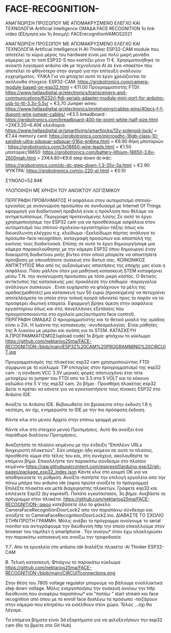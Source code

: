 # FACE-RECOGNITION-
ΑΝΑΓΝΩΡΙΣΗ ΠΡΟΣΩΠΟΥ ΜΕ ΑΠΟΜΑΚΡΥΣΜΕΝΟ ΕΛΕΓΧΟ ΚΑΙ ΤΕΧΝΟΛΟΓΙΑ Artificial Intelligence
ΟΜΑΔΑ:FACE  RECOGNITION
1o link video (Εξήγηση και 1η  δοκιμή): FACErecognitionVAMOS2021

ΑΝΑΓΝΩΡΙΣΗ ΠΡΟΣΩΠΟΥ ΜΕ ΑΠΟΜΑΚΡΥΣΜΕΝΟ ΕΛΕΓΧΟ ΚΑΙ ΤΕΧΝΟΛΟΓΙΑ Artificial Intelligence
Η  AI-Thinker ESP32-CAM module  που αποτελεί το κύριο μέρος του hardware είναι μια πολύ μικρή μονάδα κάμερας με το τσιπ ESP32-S που κοστίζει μόνο 11 €. Χρησιμοποιήθηκε το ανοικτό λογισμικό arduino ide με τεχνολογία AI σε ένα «πακέτο» που αποτελεί το φθηνότερο στην αγορά για την επίτευξη ανάλογου εγχειρήματος.
ΥΛΙΚΑ
Για να φτιαχτεί αυτό το έργο χρειάζονται τα ακόλουθα στοιχεία:
ESP32-CAM: https://grobotronics.com/camera-module-based-on-esp32.html = €11.00
Προγραμματιστής FTDI: https://www.hellasdigital.gr/electronics/transceivers-and-communications/ft232rl-ftdi-serials-adapter-module-mini-port-for-arduino-usb-to-ttl-3.3v-5.5v/ = €3,70 
Jumper wires: https://www.hellasdigital.gr/electronics/prototyping/cables-pins/40pcs-f-f-dupont-wire-jumper-cables/   =€3.5
breadboard : https://grobotronics.com/breadboard-400-tie-point-white-half-size.html =2Χ€3.20=6.40€
κλειδαριά: https://www.hellasdigital.gr/smartliving/smartlocks/12v-solenoid-lock/ = €7,44
memory card: https://grobotronics.com/microsdhc-16gb-class-10-sandisk-ultra-sdsquar-sdsquar-016g-gn6ma.html  = €6.90
θήκη μπαταριών : https://grobotronics.com/3x18650-wire-leads.html = €1.50
μπαταρίες18650: https://grobotronics.com/battery-lithium-18650-3.6v-2600mah.html = 2Χ€4.80=€9.6
step down dc🡪dc: https://grobotronics.com/dc-dc-step-down-1.3-35v-3a.html = €2.90
ΨΥΚΤΡΑ: https://grobotronics.com/o-220-el.html  = €0.10
 
 
ΣΥΝΟΛΟ=52.94€

ΥΛΟΠΟΙΗΣΗ ΜΕ ΧΡΗΣΗ ΤΟΥ ΑΝΟΙΚΤΟΥ ΛΟΓΙΣΜΙΚΟΥ 
 
 
ΠΕΡΙΓΡΑΦΗ ΠΡΟΒΛΗΜΑΤΟΣ
Η ασφάλεια στον αυτοματισμό σπιτιού-εργασίας  με αναγνώριση προσώπου σε συνδυασμό με Internet Of Things  εφαρμογή για διαδικτυακή  προβολή είναι η πρόκληση που θέλαμε να αντιμετωπίσουμε.
Περιγραφή προτεινόμενης λύσης
Σε αυτό το έργο  χρησιμοποιήσαμε την ESP32 cam   για να προσθέσουμε ασφάλεια στον αυτοματισμό του σπιτιού-σχολείου-εργαστηρίου-τάξης όπως και διευκόλυνση ελέγχου π.χ. κλείδωμα –ξεκλείδωμα πόρτας ανάλογα το πρόσωπο-face recognition, καταγραφή προσώπων και αποστολή της εικόνας τους διαδικτυακά.
Επίσης σε αυτό το έργο  δημιουργήσαμε μια κάμερα παρακολούθησης  με την  κάμερα ESP32 όπου  δημιουργεί έναν διακομιστή διαδικτύου ροής βίντεο στον οποίο μπορείτε να αποκτήσετε πρόσβαση με οποιαδήποτε συσκευή στο δίκτυό σας.
ΚΟΙΝΩΝΙΚΟΣ ΑΝΤΙΚΤΥΠΟΣ
Μια από τις αυξανόμενες απαιτήσεις της εποχής μας είναι η ασφάλεια. Πόσο μάλλον όταν μια μαθητική κατασκευή STEM καταφέρνει μέσω Τ.Ν. την αναγνώριση προσώπου με τόσο μικρό κόστος. Ο θετικός αντίκτυπος της κατασκευής μας προκάλεσε την επιθυμία -παραγγελία ανάλογων συσκευών . Είναι ευχάριστο να φτιάχνουν τα μέλη της ομάδας(μαθητές) μια κατασκευή των 50 ευρώ (προσεγμένη) να πετυχαίνει αποτελέσματα τα  οποία στην τοπική αγορά αδυνατεί προς το παρόν να τα προσφέρει ιδιωτική εταιρεία. Εφαρμογή βρήκε άμεση στην ασφάλεια εργαστηρίου όπως και στις πανελλήνιες εξετάσεις που πραγματοποιούνται στο σχολείο μας(αυτόματο face control).   
ΠΕΡΙΓΡΑΦΗ ΟΜΑΔΑΣ
Ο προγραμματιστής και το θετικό μυαλό της ομάδας είναι ο Ζίλ. Η Ιωάννα της κατασκευής -συνδεσμολογίας. Είναι μαθητές της Ά λυκείου με μεράκι και αγάπη για το STEM.
 ΚΑΤΑΣΚΕΥΗ
Α.ΠΡΟΓΡΑΜΜΑΤΙΣΜΟΣ(upload code)
1ο βήμα: φτιάχνω το  κύκλωμα https://github.com/nektarios25ma/FACE-RECOGNITION-/blob/main/ESP32%20CAM%20PROGRAMMING%20CIRCUIT.jpg

 Προγραμματισμός της πλακέτας esp32 cam χρησιμοποιώντας FTDI σύμφωνα με το κύκλωμα:
TIP επιτυχίας στον προγραμματισμό της esp32 cam : η σύνδεση VCC 3.3V μερικές φορές αποτυγχάνει έτσι τότε μεταφέρω το jumper του FTDI απο τα 3.3 στα 5 VOLT και  το κόκκινο καλώδιο στα 5 V της esp32 cam.
2o βήμα :
Προσθήκη πλακέτας esp32
Δείτε τι πρέπει να κάνετε για να εγκαταστήσετε τους πίνακες ESP32 στο Arduino IDE:
 
 Ανοίξτε το Arduino IDE. Βεβαιωθείτε ότι βρίσκεστε στην έκδοση 1.8 ή νεότερη, αν όχι, ενημερώστε το IDE με την πιο πρόσφατη έκδοση.
 
Κάντε κλικ στο μενού Αρχείο στην επάνω γραμμή μενού.
 
Κάντε κλικ στο στοιχείο μενού Προτιμήσεις. Αυτό θα ανοίξει ένα παράθυρο διαλόγου Προτιμήσεις.
 
Αναζητήστε το πλαίσιο κειμένου με την ένδειξη "Επιπλέον URLs διαχειριστή πλακετών".
Εάν υπάρχει ήδη κείμενο σε αυτό το πλαίσιο, προσθέστε κώμα στο τέλος του και, στη συνέχεια, ακολουθήστε το επόμενο βήμα.
Επικολλήστε τον παρακάτω σύνδεσμο στο πλαίσιο κειμένου-https://raw.githubusercontent.com/espressif/arduino-esp32/gh-pages/package_esp32_index.json
Κάντε κλικ στο κουμπί OK για να αποθηκεύσετε τη ρύθμιση.
Ανοίξτε-πατήστε την επιλογή εργαλεία απο την πάνω μπάρα του arduino ide (αφού πρώτα ανοίξετε το πρόγραμμα)
Επιλέξτε πλακέτα και μετά διαχειρηστής πλακετών.
Γράφετε esp32 και επιλέγετε Esp32 (by espresif).
Πατάτε εγκατάσταση.
3ο βήμα:
Ανεβάστε το πρόγραμμα στην πλακέτα: https://github.com/nektarios25ma/FACE-RECOGNITION-:αφού κατεβάσετε όλο το φάκελο CameraFaceRecognitionDoorLock2 απο τον παραπάνω σύνδεσμο και ανοίξετε το CameraFaceRecognitionDoorLock2.ino.
ΔΙΑΒΑΣΤΕ ΤO ΣΧΟΛΙO ΣΤHN ΠΡΩΤH ΓΡΑΜΜH.
Μόλις ανέβει το πρόγραμμα ανοίγουμε το serial monitor και αντιγράφουμε την διεύθυνση http την οποία επικολλούμε στον browser του ταμπλετ ή smartphone . Την ανοίγω* όταν έχω ολοκληρώσει την παρακάτω κατασκευή και ανοίξω την τροφοδοσία.
 
Υ.Γ. Απο τα εργαλεία στο arduino ide διαλέξτε πλακέτα :AI Thinker ESP32-CAM
 
Β. Τελική κατασκευή:
Φτιάχνω το παρακάτω κύκλωμα
https://github.com/nektarios25ma/FACE-RECOGNITION-/blob/main/CIRCUITconnections.png
 
Στην θέση του 7805 voltage regulator μπορούμε να βάλουμε εναλλακτικά step down voltage.
Μόλις ενεργοποιήσω την συσκευή ανοίγω την http διεύθυνση που αναφέρω παραπάνω* και "πατάω " start stream και face recognition από όπου με το enroll face διαλέγω τα πρόσωπα -ποζάρουν στην κάμερα-που επιτρέπω να εισέλθουν στον χώρο. 
Τέλος …όχι θα λέγαμε.

Τα επόμενα βήματα είναι 3d εξαρτήματα για να φιλοξενήσουν την esp32 cam (θα τα βρείτε στο Git Hub)
 
 
 
 

